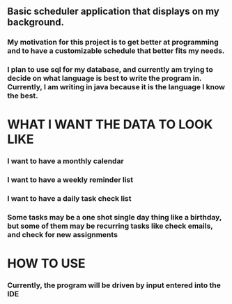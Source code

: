 ## Basic scheduler application that displays on my background.

### My motivation for this project is to get better at programming and to have a customizable schedule that better fits my needs.
###
### I plan to use sql for my database, and currently am trying to decide on what language is best to write the program in. Currently, I am writing in java because it is the language I know the best.

# WHAT I WANT THE DATA TO LOOK LIKE
### I want to have a monthly calendar
### I want to have a weekly reminder list
### I want to have a daily task check list
### Some tasks may be a one shot single day thing like a birthday, but some of them may be recurring tasks like check emails, and check for new assignments

# HOW TO USE
### Currently, the program will be driven by input entered into the IDE